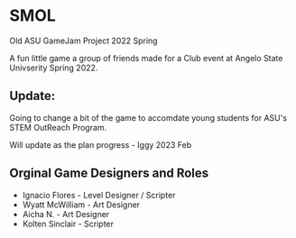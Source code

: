 # SMOL
Old ASU GameJam Project 2022 Spring

A fun little game a group of friends made for a Club event at Angelo State Univserity Spring 2022.

## Update:
Going to change a bit of the game to accomdate young students for ASU's STEM OutReach Program.

Will update as the plan progress - Iggy 2023 Feb

## Orginal Game Designers and Roles

* Ignacio Flores - Level Designer / Scripter
* Wyatt McWilliam - Art Designer
* Aicha N.        - Art Designer
* Kolten Sinclair - Scripter

